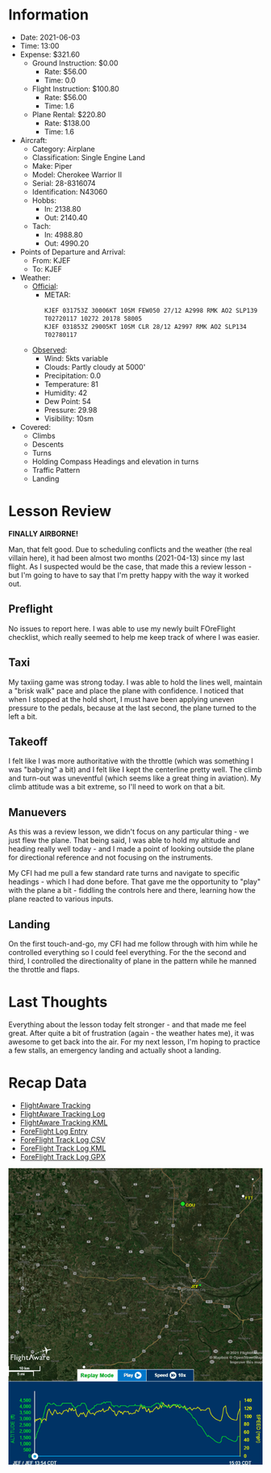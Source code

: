 # Information
- Date: 2021-06-03
- Time: 13:00
- Expense: $321.60
	- Ground Instruction: $0.00
		- Rate: $56.00
		- Time: 0.0
	- Flight Instruction: $100.80
		- Rate: $56.00
		- Time: 1.6
	- Plane Rental: $220.80
		- Rate: $138.00
		- Time: 1.6
- Aircraft:
	- Category: Airplane
	- Classification: Single Engine Land
	- Make: Piper
	- Model: Cherokee Warrior II
	- Serial: 28-8316074
	- Identification: N43060
	- Hobbs: 
		- In: 2138.80
		- Out: 2140.40
	- Tach: 
		- In: 4988.80
		- Out: 4990.20
- Points of Departure and Arrival:
	- From: KJEF
	- To: KJEF
- Weather:
	- [Official](http://aviationwxchartsarchive.com/product/metar):
		- METAR: 
			```
			KJEF 031753Z 30006KT 10SM FEW050 27/12 A2998 RMK AO2 SLP139 T02720117 10272 20178 58005
			KJEF 031853Z 29005KT 10SM CLR 28/12 A2997 RMK AO2 SLP134 T02780117
			```
	- [Observed](https://www.wunderground.com/history/daily/us/mo/columbia/KJEF/):
		- Wind: 5kts variable
		- Clouds: Partly cloudy at 5000'
		- Precipitation: 0.0
		- Temperature: 81
		- Humidity: 42
		- Dew Point: 54
		- Pressure: 29.98
		- Visibility: 10sm
- Covered:
	- Climbs
	- Descents
	- Turns
	- Holding Compass Headings and elevation in turns
	- Traffic Pattern
	- Landing
# Lesson Review
**FINALLY AIRBORNE!**

Man, that felt good.  Due to scheduling conflicts and the weather (the real villain here), it had been almost two months (2021-04-13) since my last flight. As I suspected would be the case, that made this a review lesson - but I'm going to have to say that I'm pretty happy with the way it worked out.

## Preflight
No issues to report here.  I was able to use my newly built FOreFlight checklist, which really seemed to help me keep track of where I was easier.

## Taxi
My taxiing game was strong today.  I was able to hold the lines well, maintain a "brisk walk" pace and place the plane with confidence. I noticed that when I stopped at the hold short, I must have been applying uneven pressure to the pedals, because at the last second, the plane turned to the left a bit.

## Takeoff
I felt like I was more authoritative with the throttle (which was something I was "babying" a bit) and I felt like I kept the centerline pretty well.  The climb and turn-out was uneventful (which seems like a great thing in aviation). My climb attitude was a bit extreme, so I'll need to work on that a bit.

## Manuevers
As this was a review lesson, we didn't focus on any particular thing - we just flew the plane. That being said, I was able to hold my altitude and heading really well today - and I made a point of looking outside the plane for directional reference and not focusing on the instruments.

My CFI had me pull a few standard rate turns and navigate to specific headings - which I had done before. That gave me the opportunity to "play" with the plane a bit - fiddling the controls here and there, learning how the plane reacted to various inputs.

## Landing
On the first touch-and-go, my CFI had me follow through with him while he controlled everything so I could feel everything. For the the second and third, I controlled the directionality of plane in the pattern while he manned the throttle and flaps.

# Last Thoughts
Everything about the lesson today felt stronger - and that made me feel great. After quite a bit of frustration (again - the weather hates me), it was awesome to get back into the air.  For my next lesson, I'm hoping to practice a few stalls, an emergency landing and actually shoot a landing.

# Recap Data
- [FlightAware Tracking](https://flightaware.com/live/flight/N43060/history/20210603/1854Z/KJEF/KJEF)
- [FlightAware Tracking Log](./supportData/2021-06-03.flightAwareData.log)
- [FlightAware Tracking KML](./supportData/2021-06-03.flightAware.kml)
- [ForeFlight Log Entry](https://plan.foreflight.com/summary/8774e5ceba06457badfab01d0126a7d2)
- [ForeFlight Track Log CSV](./supportData/2021-06-03.foreflight.tracklog.csv)
- [ForeFlight Track Log KML](./supportData/2021-06-03.foreflight.tracklog.kml)
- [ForeFlight Track Log GPX](./supportData/2021-06-03.foreflight.tracklog.kml)

![GIF](./supportData/2021-06-03.flightAwareAnim.gif)